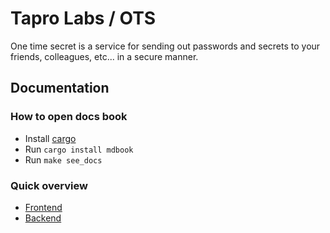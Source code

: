 # Tapro Labs / OTS

One time secret is a service for sending out passwords and secrets to your friends, colleagues, etc... in a secure manner.

## Documentation

### How to open docs book

- Install [cargo](https://github.com/rust-lang/cargo)
- Run `cargo install mdbook`
- Run `make see_docs`

### Quick overview

- [Frontend](docs/src/developer-guide/frontend.md)
- [Backend](./backend/README.md)
